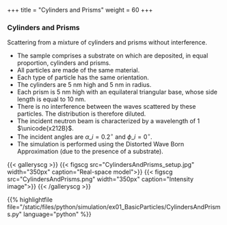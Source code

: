 +++
title = "Cylinders and Prisms"
weight = 60
+++

### Cylinders and Prisms

Scattering from a mixture of cylinders and prisms without interference.

* The sample comprises a substrate on which are deposited, in equal proportion, cylinders and prisms.
* All particles are made of the same material.
* Each type of particle has the same orientation.
* The cylinders are $5$ nm high and $5$ nm in radius.
* Each prism is $5$ nm high with an equilateral triangular base, whose side length is equal to $10$ nm.
* There is no interference between the waves scattered by these particles. The distribution is therefore diluted.
* The incident neutron beam is characterized by a wavelength of $1$ $\unicode{x212B}$.
* The incident angles are $\alpha\_i = 0.2 ^{\circ}$ and $\phi\_i = 0^{\circ}$.
* The simulation is performed using the Distorted Wave Born Approximation (due to the presence of a substrate).

{{< galleryscg >}}
{{< figscg src="CylindersAndPrisms_setup.jpg" width="350px" caption="Real-space model">}}
{{< figscg src="CylindersAndPrisms.png" width="350px" caption="Intensity image">}}
{{< /galleryscg >}}

{{% highlightfile file="/static/files/python/simulation/ex01_BasicParticles/CylindersAndPrisms.py" language="python" %}}
